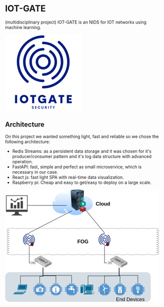 # IOT-GATE

(multidisciplinary project) IOT-GATE is an NIDS for IOT networks using machine learning.

<img src="documents/imgs/IOTprint_wname.png" alt="IOT-GATE logo" title="IOT-Gate logo" style="zoom:50%;" />

## Architecture

On this project we wanted something light, fast and reliable so we chose the following architecture:

- Redis Streams: as a persistent data storage and it was chosen for it's producer/consumer pattern and it's log data structure with advanced operation.
- FastAPI: fast, simple and perfect as small microservice, which is necessary in our case.
- React js: fast light SPA with real-time data visualization.
- Raspberry pi: Cheap and easy to get/easy to deploy on a large scale.



![Network Architecture](documents/imgs/Network_Architecture.jpg "Network Architecture")